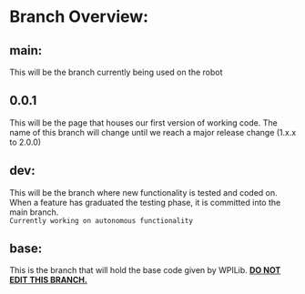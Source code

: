 # Branch Overview:
## <b>main:</b><br>
This will be the branch currently being used on the robot<br>
## <b>0.0.1</b><br>
This will be the page that houses our first version of working code. The name of this branch will change until we reach a major release change (1.x.x to 2.0.0)
## <b>dev: </b><br>
This will be the branch where new functionality is tested and coded on. When a feature has graduated the testing phase, it is committed into the main branch.<br>
`Currently working on autonomous functionality`
## <b>base: </b>
This is the branch that will hold the base code given by WPILib. <b><u>DO NOT EDIT THIS BRANCH.<b><u>
